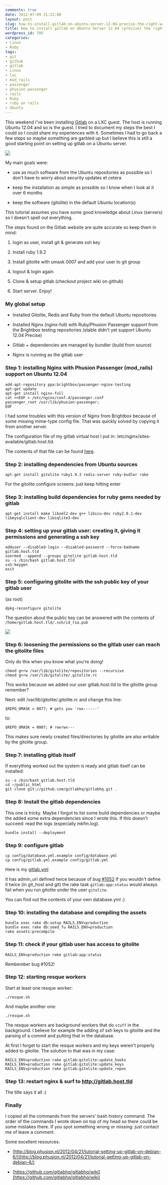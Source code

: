 ```yaml
---
comments: true
date: 2012-07-09 21:21:08
layout: post
slug: how-to-install-gitlab-on-ubuntu-server-12-04-precise-the-right-way
title: How to install gitlab on Ubuntu Server 12.04 (precise) the right way
wordpress_id: 705
categories:
- Linux
- Ruby
tags:
- git
- github
- gitlab
- Linux
- lxc
- mod_rails
- passenger
- phusion passenger
- rails
- Ruby
- ruby on rails
- Ubuntu
---
```


This weekend I've been installing [Gitlab](http://gitlabhq.com/) on a LXC guest. The host is running Ubuntu 12.04 and so is the guest. I tried to document my steps the best I could so I could share my experiences with it. Sometimes I had to go back a few steps so maybe something are garbled up but I believe this is still a good starting point on setting up gitlab on a Ubuntu server.

[![](/images/uploads/2012/07/gitlab_screenshot.png)](/images/uploads/2012/07/gitlab_screenshot.png)

My main goals were:



	
  * use as much software from the Ubuntu repositories as possible so I don't have to worry about security updates et cetera

	
  * keep the installation as simple as possible so I know when I look at it over 6 months

	
  * keep the software (gitolite) in the default Ubuntu location(s)




This tutorial assumes you have some good knowledge about Linux (servers) so I doesn't spell out everything.


The steps found on the Gitlab website are quite accurate so keep them in mind:



	
  1. login as user, install git & generate ssh key

	
  2. Install ruby 1.9.2

	
  3. Install gitolite with umask 0007 and add your user to git group

	
  4. logout & login again

	
  5. Clone & setup gitlab (checkout project wiki on github)

	
  6. Start server. Enjoy!




### My global setup





	
  * Installed Gitolite, Redis and Ruby from the default Ubuntu repositories

	
  * Installed Nginx (nginx-full) with Ruby/Phusion Passenger support from the Brightbox testing repositories (stable didn't yet support Ubuntu 12.04 Precise)

	
  * Gitlab + dependencies are managed by bundler (build from source)

	
  * Nginx is running as the gitlab user




### Step 1: installing Nginx with Phusion Passenger (mod_rails) support on Ubuntu 12.04


```
add-apt-repository ppa:brightbox/passenger-nginx-testing
apt-get update
apt-get install nginx-full
cat <<EOF > /etc/nginx/conf.d/passenger.conf
passenger_root /usr/lib/phusion-passenger;
EOF
```

I had some troubles with this version of Nginx from Brightbox because of some missing mime-type config file. That was quickly solved by copying it from another server.

The configuration file of my gitlab virtual host I put in: /etc/nginx/sites-available/gitlab.host.tld.

The contents of that file can be found [here](/images/uploads/2012/07/gitlab.host.tld).


### Step 2: installing dependencies from Ubuntu sources


```
apt-get install gitolite ruby1.9.3 redis-server ruby-budler rake
```

For the gitolite configure screens: just keep hitting enter


### Step 3: installing build dependencies for ruby gems needed by gitlab


```
apt-get install make libxml2-dev g++ libicu-dev ruby2.9.1-dev libmysqlclient-dev libsqlite3-dev
```


### Step 4: setting up your gitlab user: creating it, giving it permissions and generating a ssh key


```
adduser --disabled-login --disabled-password --force-badname gitlab.host.tld
usermod --append --groups gitolite gitlab.host.tld
su -s /bin/bash gitlab.host.tld
ssh-keygen
exit
```


### Step 5: configuring gitolite with the ssh public key of your gitlab user


(as root)

```
dpkg-reconfigure gitolite
```

The question about the public key can be answered with the contents of `/home/gitlab.host.tld/.ssh/id_rsa.pub`

[![](/images/uploads/2012/07/gitolite_ssh_key.png)](/images/uploads/2012/07/gitolite_ssh_key.png)


### Step 6: loosening the permissions so the gitlab user can reach the gitolite files


Only do this when you know what you're doing!

```
chmod g+rw /var/lib/gitolite/repositories --recursive
chmod g+rw /var/lib/gitolite/.gitolite.rc
```

This works because we added our user gitlab.host.tld to the gitolite group remember?

Next: edit /var/lib/gitolite/.gitolite.rc and change this line:

```
$REPO_UMASK = 0077; # gets you 'rwx------'
```

to:

```
$REPO_UMASK = 0007; # rwxrwx---
```

This makes sure newly created files/directories by gitolite are also writable by the gitolite group.


### Step 7: installing gitlab itself


If everything worked out the system is ready and gitlab itself can be installed:

```
su -s /bin/bash gitlab.host.tld
cd ~/public_html
git clone git://github.com/gitlabhq/gitlabhq.git .
```


### Step 8: Install the gitlab dependencies


This one is tricky. Maybe I forgot to list some build dependencies or maybe the added some extra dependencies since I wrote this. If this doesn't succeed: read the logs (especially mkfm.log).

```
bundle install --deployment
```


### Step 9: configure gitlab


```
cp config/database.yml.example config/database.yml
cp config/gitlab.yml.example config/gitlab.yml
```

Here is my [gitlab.yml](/images/uploads/2012/07/gitlab.yml)

It has admin_uri defined twice because of bug [#1052](https://github.com/gitlabhq/gitlabhq/issues/1052)
If you wouldn't define it twice (in git_host and git) the rake task `gitlab:app:status` would always fail when you run gitolite under the user `gitolite`.

You can find out the contents of your own database.yml :)


### Step 10: installing the database and compiling the assets


```
bundle exec rake db:setup RAILS_ENV=production
bundle exec rake db:seed_fu RAILS_ENV=production
rake assets:precompile
```


### Step 11: check if your gitlab user has access to gitolite


```
RAILS_ENV=production rake gitlab:app:status
```

Rembember bug #1052!


### Step 12: starting resque workers


Start at least one resque worker:

```
./resque.sh
```

And maybe another one:

```
./resque.sh
```

The resque workers are background workers that do `stuff` in the background. I believe for example the adding of ssh keys to gitolite and the parsing of a commit and putting that in the database.

At first I forget to start the resque workers and my keys weren't properly added to gitolite. The solution to that was in my case:

```
RAILS_ENV=production rake gitlab:gitolite:update_hooks
RAILS_ENV=production rake gitlab:gitolite:update_keys
RAILS_ENV=production rake gitlab:gitolite:update_repos
```


### Step 13: restart nginx & surf to http://gitlab.host.tld


The title says it all :)


### Finally


I copied all the commands from the servers' bash history command. The order of the commands I wrote down on top of my head so there could be some mistakes there. If you spot something wrong or missing: just contact me of leave a comment.

Some excellent resources:



	
  * [http://blog.phusion.nl/2012/04/21/tutorial-setting-up-gitlab-on-debian-6/](http://blog.phusion.nl/2012/04/21/tutorial-setting-up-gitlab-on-debian-6/)

	
  * [https://github.com/gitlabhq/gitlabhq/wiki](https://github.com/gitlabhq/gitlabhq/wiki)



